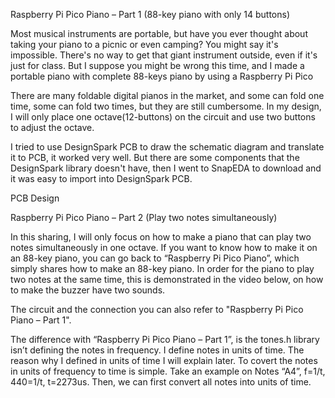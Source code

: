 Raspberry Pi Pico Piano – Part 1 (88-key piano with only 14 buttons)

Most musical instruments are portable, but have you ever thought about taking your piano to a picnic or even camping? You might say it's impossible. There's no way to get that giant instrument outside, even if it's just for class. But I suppose you might be wrong this time, and I made a portable piano with complete 88-keys piano by using a Raspberry Pi Pico 

There are many foldable digital pianos in the market, and some can fold one time, some can fold two times, but they are still cumbersome. In my design, I will only place one octave(12-buttons) on the circuit and use two buttons to adjust the octave.

I tried to use DesignSpark PCB to draw the schematic diagram and translate it to PCB, it worked very well. But there are some components that the DesignSpark library doesn't have, then I went to SnapEDA to download and it was easy to import into DesignSpark PCB.

PCB Design

Raspberry Pi Pico Piano – Part 2 (Play two notes simultaneously)

In this sharing, I will only focus on how to make a piano that can play two notes simultaneously in one octave. If you want to know how to make it on an 88-key piano, you can go back to “Raspberry Pi Pico Piano”, which simply shares how to make an 88-key piano. In order for the piano to play two notes at the same time, this is demonstrated in the video below, on how to make the buzzer have two sounds.

The circuit and the connection you can also refer to "Raspberry Pi Pico Piano – Part 1".

The difference with “Raspberry Pi Pico Piano – Part 1”, is the tones.h library isn’t defining the notes in frequency. I define notes in units of time. The reason why I defined in units of time I will explain later. To covert the notes in units of frequency to time is simple. Take an example on Notes “A4”, f=1/t, 440=1/t, t=2273us. Then, we can first convert all notes into units of time.
